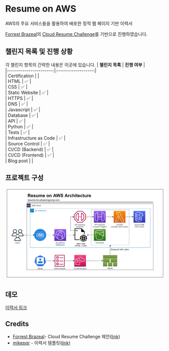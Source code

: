 # Resume on AWS
AWS의 주요 서비스들을 활용하여 배포한 정적 웹 페이지 기반 이력서

[Forrest Brazeal](https://forrestbrazeal.com/)의 [Cloud Resume Challenge](https://cloudresumechallenge.dev/docs/the-challenge/)를 기반으로 진행하였습니다.

## 챌린지 목록 및 진행 상황

각 챌린지 항목의 간략한 내용은 이곳에 있습니다.
|     **챌린지 목록**      |     **진행 여부**    |  
|:----------------------:|:------------------:|  
|     Certification      |                    |  
|          HTML          | :white_check_mark: |  
|          CSS           | :white_check_mark: |  
|     Static Website     | :white_check_mark: |  
|         HTTPS          | :white_check_mark: |  
|          DNS           | :white_check_mark: |  
|       Javascript       | :white_check_mark: |  
|        Database        | :white_check_mark: |  
|          API           | :white_check_mark: |  
|         Python         | :white_check_mark: |  
|         Tests          | :white_check_mark: |  
| Infrastructure as Code | :white_check_mark: |  
|     Source Control     | :white_check_mark: |  
|    CI/CD (Backend)     | :white_check_mark: |  
|    CI/CD (Frontend)    | :white_check_mark: |  
|       Blog post        |                    |

## 프로젝트 구성

![](assets/img/architecture/architecture.png)

## 데모

[이력서 링크](https://resume-ko.yibyeongyong.com)

## Credits

 * [Forrest Brazeal](https://forrestbrazeal.com/)- Cloud Resume Challenge 제안([link](https://cloudresumechallenge.dev/docs/the-challenge/))
 * [mikepqr](https://github.com/mikepqr) - 이력서 템플릿([link](https://github.com/mikepqr/resume.md))
